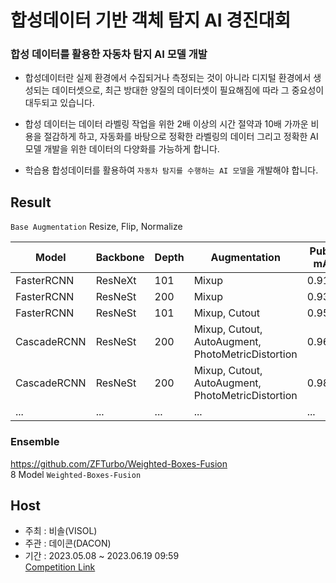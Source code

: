 # 합성데이터 기반 객체 탐지 AI 경진대회

### 합성 데이터를 활용한 자동차 탐지 AI 모델 개발
- 합성데이터란 실제 환경에서 수집되거나 측정되는 것이 아니라 디지털 환경에서 생성되는 데이터셋으로,  최근 방대한 양질의 데이터셋이 필요해짐에 따라 그 중요성이 대두되고 있습니다.

- 합성 데이터는 데이터 라벨링 작업을 위한 2배 이상의 시간 절약과 10배 가까운 비용을 절감하게 하고, 자동화를 바탕으로 정확한 라벨링의 데이터 그리고 정확한 AI 모델 개발을 위한 데이터의 다양화를 가능하게 합니다.



- 학습용 합성데이터를 활용하여 `자동차 탐지를 수행하는 AI 모델`을 개발해야 합니다.

## Result
`Base Augmentation`  Resize, Flip, Normalize

| Model       | Backbone | Depth | Augmentation                                      | Public mAp |
|-------------|----------|-------|---------------------------------------------------|-----------|
| FasterRCNN  | ResNeXt  | 101   | Mixup                                             | 0.9133    |
| FasterRCNN  | ResNeSt  | 200   | Mixup                                             | 0.9341    |
| FasterRCNN  | ResNeSt  | 101   | Mixup, Cutout                                     | 0.95      |
| CascadeRCNN | ResNeSt  | 200   | Mixup, Cutout, AutoAugment, PhotoMetricDistortion | 0.969     |
| CascadeRCNN | ResNeSt  | 200   | Mixup, Cutout, AutoAugment, PhotoMetricDistortion | 0.982     |
| ...         | ...      | ...   | ...                                               | ...      |

### Ensemble
https://github.com/ZFTurbo/Weighted-Boxes-Fusion  
8 Model `Weighted-Boxes-Fusion`   

## Host
- 주최 : 비솔(VISOL)  
- 주관 : 데이콘(DACON)
- 기간 : 2023.05.08 ~ 2023.06.19 09:59  
[Competition Link](https://dacon.io/competitions/official/236107/overview/description)
